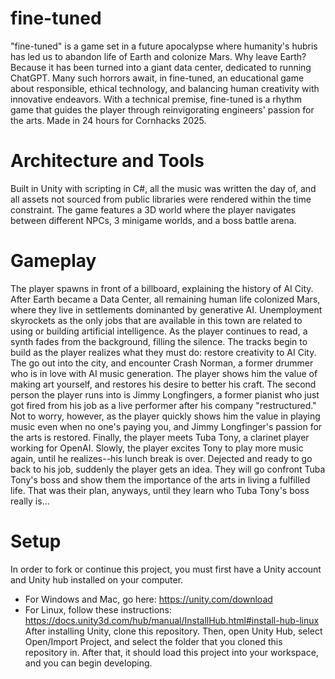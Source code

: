 # fine-tuned
"fine-tuned" is a game set in a future apocalypse where humanity's hubris has led us to abandon life of Earth and colonize Mars. Why leave Earth? Because it has been turned into a giant data center, dedicated to running ChatGPT. Many such horrors await, in fine-tuned, an educational game about responsible, ethical technology, and balancing human creativity with innovative endeavors. With a technical premise, fine-tuned is a rhythm game that guides the player through reinvigorating engineers' passion for the arts. Made in 24 hours for Cornhacks 2025.

# Architecture and Tools
Built in Unity with scripting in C#, all the music was written the day of, and all assets not sourced from public libraries were rendered within the time constraint. The game features a 3D world where the player navigates between different NPCs, 3 minigame worlds, and a boss battle arena. 

# Gameplay
The player spawns in front of a billboard, explaining the history of AI City. After Earth became a Data Center, all remaining human life colonized Mars, where they live in settlements dominanted by generative AI. Unemployment skyrockets as the only jobs that are available in this town are related to using or building artificial intelligence. As the player continues to read, a synth fades from the background, filling the silence. The tracks begin to build as the player realizes what they must do: restore creativity to AI City. The go out into the city, and encounter Crash Norman, a former drummer who is in love with AI music generation. The player shows him the value of making art yourself, and restores his desire to better his craft. The second person the player runs into is Jimmy Longfingers, a former pianist who just got fired from his job as a live performer after his company "restructured." Not to worry, however, as the player quickly shows him the value in playing music even when no one's paying you, and Jimmy Longfinger's passion for the arts is restored. Finally, the player meets Tuba Tony, a clarinet player working for OpenAI. Slowly, the player excites Tony to play more music again, until he realizes--his lunch break is over. Dejected and ready to go back to his job, suddenly the player gets an idea. They will go confront Tuba Tony's boss and show them the importance of the arts in living a fulfilled life. That was their plan, anyways, until they learn who Tuba Tony's boss really is...

# Setup
In order to fork or continue this project, you must first have a Unity account and Unity hub installed on your computer. 
- For Windows and Mac, go here: https://unity.com/download
- For Linux, follow these instructions: https://docs.unity3d.com/hub/manual/InstallHub.html#install-hub-linux
After installing Unity, clone this repository. Then, open Unity Hub, select Open/Import Project, and select the folder that you cloned this repository in. After that, it should load this project into your workspace, and you can begin developing. 
